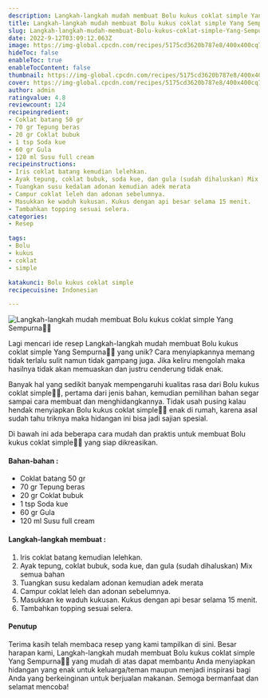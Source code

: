 ```yaml
---
description: Langkah-langkah mudah membuat Bolu kukus coklat simple Yang Sempurna"
title: Langkah-langkah mudah membuat Bolu kukus coklat simple Yang Sempurna
slug: Langkah-langkah-mudah-membuat-Bolu-kukus-coklat-simple-Yang-Sempurna
date: 2022-9-12T03:09:12.063Z
image: https://img-global.cpcdn.com/recipes/5175cd3620b787e8/400x400cq70/photo.jpg
hideToc: false
enableToc: true
enableTocContent: false
thumbnail: https://img-global.cpcdn.com/recipes/5175cd3620b787e8/400x400cq70/photo.jpg
cover: https://img-global.cpcdn.com/recipes/5175cd3620b787e8/400x400cq70/photo.jpg
author: admin
ratingvalue: 4.8
reviewcount: 124
recipeingredient:
- Coklat batang 50 gr
- 70 gr Tepung beras
- 20 gr Coklat bubuk
- 1 tsp Soda kue
- 60 gr Gula
- 120 ml Susu full cream
recipeinstructions:
- Iris coklat batang kemudian lelehkan.
- Ayak tepung, coklat bubuk, soda kue, dan gula (sudah dihaluskan) Mix semua bahan
- Tuangkan susu kedalam adonan kemudian adek merata
- Campur coklat leleh dan adonan sebelumnya.
- Masukkan ke waduh kukusan. Kukus dengan api besar selama 15 menit.
- Tambahkan topping sesuai selera.
categories:
- Resep

tags:
- Bolu
- kukus
- coklat
- simple

katakunci: Bolu kukus coklat simple
recipecuisine: Indonesian

---
```


![Langkah-langkah mudah membuat Bolu kukus coklat simple Yang Sempurna👩‍🍳](https://img-global.cpcdn.com/recipes/5175cd3620b787e8/400x400cq70/photo.jpg)

Lagi mencari ide resep Langkah-langkah mudah membuat Bolu kukus coklat simple Yang Sempurna👩‍🍳 yang unik? Cara menyiapkannya memang tidak terlalu sulit namun tidak gampang juga. Jika keliru mengolah maka hasilnya tidak akan memuaskan dan justru cenderung tidak enak.

Banyak hal yang sedikit banyak mempengaruhi kualitas rasa dari Bolu kukus coklat simple👩‍🍳, pertama dari jenis bahan, kemudian pemilihan bahan segar sampai cara membuat dan menghidangkannya. Tidak usah pusing kalau hendak menyiapkan Bolu kukus coklat simple👩‍🍳 enak di rumah, karena asal sudah tahu triknya maka hidangan ini bisa jadi sajian spesial.

Di bawah ini ada beberapa cara mudah dan praktis untuk membuat Bolu kukus coklat simple👩‍🍳 yang siap dikreasikan.

<!--inarticleads1-->

#### Bahan-bahan :

- Coklat batang 50 gr
- 70 gr Tepung beras
- 20 gr Coklat bubuk
- 1 tsp Soda kue
- 60 gr Gula
- 120 ml Susu full cream

<!--inarticleads2-->

#### Langkah-langkah membuat :

1. Iris coklat batang kemudian lelehkan.
1. Ayak tepung, coklat bubuk, soda kue, dan gula (sudah dihaluskan) Mix semua bahan
1. Tuangkan susu kedalam adonan kemudian adek merata
1. Campur coklat leleh dan adonan sebelumnya.
1. Masukkan ke waduh kukusan. Kukus dengan api besar selama 15 menit.
1. Tambahkan topping sesuai selera.

#### Penutup

Terima kasih telah membaca resep yang kami tampilkan di sini. Besar harapan kami, Langkah-langkah mudah membuat Bolu kukus coklat simple Yang Sempurna👩‍🍳 yang mudah di atas dapat membantu Anda menyiapkan hidangan yang enak untuk keluarga/teman maupun menjadi inspirasi bagi Anda yang berkeinginan untuk berjualan makanan. Semoga bermanfaat dan selamat mencoba!
